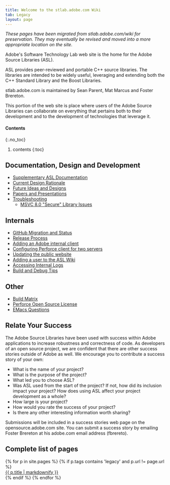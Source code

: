 ```yaml
---
title: Welcome to the stlab.adobe.com Wiki
tab: Legacy
layout: page
---
```


_These pages have been migrated from stlab.adobe.com/wiki for preservation. They may eventually be revised and moved into a more appropriate location on the site._

Adobe's Software Technology Lab web site is the home for the Adobe Source Libraries (ASL).

ASL provides peer-reviewed and portable C++ source libraries. The libraries are intended to be widely useful, leveraging and extending both the C++ Standard Library and the Boost Libraries.

stlab.adobe.com is maintained by Sean Parent, Mat Marcus and Foster Brereton.

This portion of the web site is place where users of the Adobe Source Libraries can collaborate on everything that pertains both to their development and to the development of technologies that leverage it.

#### Contents
{:.no_toc}
1. contents
{:toc}

## Documentation, Design and Development

* [Supplementary ASL Documentation](supplementary-asl-documentation)
* [Current Design Rationale](current-design-rationale)
* [Future Ideas and Designs](future-ideas-and-designs)
* [Papers and Presentations](papers-and-presentations)
* [Troubleshooting](troubleshooting)
    * [MSVC 8.0 "Secure" Library Issues](troubleshooting)

## Internals

* [GitHub Migration and Status](github-migration-and-status)
* [Release Process](release-process)
* [Adding an Adobe internal client](adding-an-adobe-internal-client)
* [Configuring Perforce client for two servers](configure-perforce-client-for-two-servers)
* [Updating the public website](updating-the-public-website)
* [Adding a user to the ASL Wiki](adding-a-user-to-the-asl-wiki)
* [Accessing Internal Logs](accessing-internal-logs)
* [Build and Debug Tips](build-and-debug-tips)

## Other

* [Build Matrix](build-matrix)
* [Perforce Open Source License](perforce-open-source-license)
* [EMacs Questions](emacs-questions)

## Relate Your Success

The Adobe Source Libraries have been used with success within Adobe applications to increase robustness and correctness of code. As developers of an open source project, we are confident that there are other success stories outside of Adobe as well. We encourage you to contribute a success story of your own:

* What is the name of your project?
* What is the purpose of the project?
* What led you to choose ASL?
* Was ASL used from the start of the project? If not, how did its inclusion impact your project? How does using ASL affect your project development as a whole?
* How large is your project?
* How would you rate the success of your project?
* Is there any other interesting information worth sharing?

Submissions will be included in a success stories web page on the opensource.adobe.com site. You can submit a success story by emailing Foster Brereton at his adobe.com email address (fbrereto).

## Complete list of pages

<dl class='posts'>
{% for p in site.pages %}
    {% if p.tags contains 'legacy' and p.url != page.url %}
        <dt><a href="{{ BASE_PATH }}{{ p.url }}">{{ p.title | markdownify }}</a></dt>
    {% endif %}
{% endfor %}
</dl>


